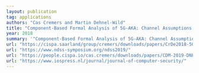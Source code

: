 ```yaml
---
layout: publication
tag: applications
authors: "Cas Cremers and Martin Dehnel-Wild"
title: "Component-Based Formal Analysis of 5G-AKA: Channel Assumptions and Session Confusion"
year: 2018
summary: '"Component-Based Formal Analysis of 5G-AKA: Channel Assumptions and Session Confusion" <a href="https://cispa.saarland/group/cremers/downloads/papers/CrDe2018-5G.pdf">[PDF]</a>, by Cas Cremers and Martin Dehnel-Wild, presented at <a href="https://www.ndss-symposium.org/ndss2019/">NDSS 2019</a>. <li>"Secure Authentication in the Grid: A formal analysis of DNP3: SAv5" <a href="https://people.cispa.io/cas.cremers/downloads/papers/CDM-2019-DNP3_SAv5.pdf" target="_blank">[PDF]</a>, by Cas Cremers, Martin Dehnel-Wild, Kevin Milner, published in <a href="https://www.iospress.nl/journal/journal-of-computer-security/" target="_blank">Journal of Computer Security</a>, 2018.'
url: "https://cispa.saarland/group/cremers/downloads/papers/CrDe2018-5G.pdf"
url: "https://www.ndss-symposium.org/ndss2019/"
url: "https://people.cispa.io/cas.cremers/downloads/papers/CDM-2019-DNP3_SAv5.pdf"
url: "https://www.iospress.nl/journal/journal-of-computer-security/"
---
```

